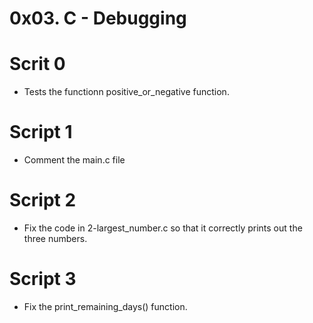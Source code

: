 # 0x03. C - Debugging

# Scrit 0
* Tests the functionn positive_or_negative function.

# Script 1
* Comment the main.c file

# Script 2
* Fix the code in 2-largest_number.c so that it correctly prints out the three numbers.

# Script 3
* Fix the print_remaining_days() function.

